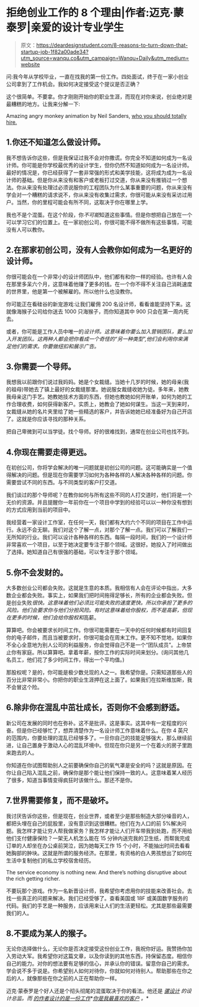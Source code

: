 # 拒绝创业工作的 8 个理由|作者:迈克·蒙泰罗|亲爱的设计专业学生

> 原文：<https://deardesignstudent.com/8-reasons-to-turn-down-that-startup-job-1f82a00ade34?utm_source=wanqu.co&utm_campaign=Wanqu+Daily&utm_medium=website>

问:我今年从学校毕业，一直在找我的第一份工作。四处面试，终于在一家小创业公司拿到了工作机会。我如何决定接受这个提议是否正确？

这个很简单。不要拿。你才刚刚开始你的职业生涯，而现在对你来说，创业绝对是最糟糕的地方。让我来分解一下:



Amazing angry monkey animation by Neil Sanders, [who you should totally hire.](http://www.neilsanders.com.au/)



## 1.你还不知道怎么做设计师。

我不想告诉你这些，但是我保证过我不会对你撒谎。你完全不知道如何成为一名设计师。你可能是你学校最优秀的设计学生，但你仍然不知道如何成为一名设计师。最好的情况是，你已经获得了一套非常强的形式和美学技能，这将成为成为一名设计师的基础。但是你从来没有和客户或老板打过交道，你从来没有推销过一个想法。你从来没有处理过必须说服你的工程团队为什么某事重要的问题，你从来没有学会对一个糟糕的请求说不，你从来没有收集过需求，你很可能从来没有采访过用户。当然，你的里程可能会有所不同，这取决于你在哪里上学。

我也不是个混蛋。在这个阶段，你*不可能*知道这些事情。但是你想把自己放在一个可以学习它们的位置上。在一家初创公司，你很可能不得不做所有这些事情，可能没有人可以教你。



## 2.在那家初创公司，没有人会教你如何成为一名更好的设计师。

你很可能会在一个非常小的设计师团队中，他们都有和你一样的经验。也许有人会在那里多呆六个月，这意味着他赚了更多的钱。在一个你不得不关注自己消耗速度的世界里，他是第一个被解雇的。所以他什么也没教你。

你可能正在看硅谷的新宠游戏:让我们雇佣 200 名设计师，看看谁能坚持下来。这就像海猴子公司给你送去 1000 只海猴子，而你知道其中 900 只会在第一周内死去。

或者，你可能是工作人员中唯一的*设计师。这意味着你要么加入营销团队，要么加入开发团队。这两种人都会把你看成一个奇怪的“另一种类型”,他们会利用你来满足他们的需求。你要做纽扣和展示广告。*



## 3.你需要一个导师。

我想我以前跟你们说过我妈妈。她是个女裁缝。当她十几岁的时候，她的母亲(我的祖母)带她去了镇上最好的女裁缝那里。她说服女裁缝收她为徒。多年来，她教我母亲这门手艺。她教她技术方面的东西，但她也教她如何开账单，如何为她的工作合理收费，如何获得新客户。实质上，她教会了她如何谋生。当这一天到来时，女裁缝从她的名片夹里给了她一些精选的客户，并告诉她她已经准备好为自己开店了。这就是你应该寻找的那种关系。

把自己卑微到可以当学徒。找个导师。好的很难找到，通常在创业公司也找不到。



## 4.你现在需要走得更远。

在初创公司，你将学会解决的唯一问题就是初创公司的问题。这可能确实是一个值得解决的问题。但是现在你需要学习如何为各种各样的人解决各种各样的问题。你需要尝试不同的东西。与不同类型的客户打交道。

我们谈过的那个导师呢？在教你如何与所有这些不同的人打交道时，他们将是一个无价的资源。并且提醒你一年前你在一个项目中学到的经验可以以一种你没有想到的方式应用到当前的项目中。

我经营着一家设计工作室，在任何一天，我们都有大约六个不同的项目在工作中运行。永远不会无聊。我们对这个了解一点，对那个了解一点。我们可以了解我们一无所知的行业。我们可以设计各种各样的东西。每隔一段时间，我们的一个设计师非常喜欢一个项目，以至于她决定要专注于那个领域。这很好。她投入了时间做出了选择。她知道自己有很强的基础，可以专注于那个领域。



## 5.你不会发财的。

大多数创业公司都会失败。这就是生意的本质。我相信有人会在评论中指出，大多数企业都会失败。事实上，如果我们把时间拖得足够长，所有的企业都会失败。但是创业失败*很快。*这意味着他们必须比可能失败的速度更快。所以你承担了更多的风险。他们会要求你与他们分担风险。有时这意味着给你股权，而不是高薪，但现在更多的时候，他们会给你股权*和*高薪。

算算吧。你会被要求长时间工作。你很可能需要在一天中的任何时候都有时间回复你的电子邮件，而且当被要求时，你很可能会在周末工作。更不知不觉地，如果你不全心全意地为别人公司的利益服务，你会觉得自己不是一个“团队成员”。上帝禁止你有家庭。所以算算吧。拿着年薪，按你工作的实际时间来划分。(询问其他几名员工，他们花了多少时间工作，得出一个平均值。)

那股权呢？是的，你可能是极少数兑现的人之一。我希望你是。只需知道那些人的百分比非常非常小。你把你的职业生涯押在这上面了。如果我们在拉斯维加斯，我不会冒这个险。



## 6.除非你在混乱中茁壮成长，否则你不会感到舒适。

新公司在发展的同时也在弥补。这不是批评。这是事实。这其中有一定程度的兴奋。但是你已经够忙了，想弄清楚作为一名设计师工作意味着什么。在你 4 英尺的范围内，你要处理的混乱已经够多了。一旦你自己的技能足够强大，那么继续前进，让自己置身于激动人心的混乱环境中。但现在你只是另一个在着火的房子里跑来跑去的人。

你知道在你试图帮助别人之前要确保你自己的氧气罩是安全的吗？这就是原因。在你让自己陷入混乱之前，确保你是那个能让他们保持一致的人。这意味着某人经历了很多，知道当事情变得疯狂时该做什么。那还不是你。



## 7.世界需要修复，而不是破坏。

我讨厌告诉你这些，但是现在，创业世界，或者至少是那些制造大部分噪音的人，都把头埋在自己的屁股里，没有意识到这很糟糕。他们在为人口的前 5%解决问题。我怎样才能让穷人帮我做家务？我怎样才能让人们开车带我到处跑，而不用给他们支付健康保险？一架无人机怎么能在 15 分钟内送完我的卫生纸，而帮我完成订单的人却坐在办公桌前哭泣，因为她每天工作 15 个小时，不能抽出时间去看看她胸部的肿块。这就是所谓的服务经济。在那里，有资格的白人男孩想出了如何在生活中复制他们的私立学校宿舍经历。



The service economy is nothing new. And there’s nothing disruptive about the rich getting richer.



不要玩那个游戏。作为一名新晋设计师，我希望你考虑用你的技能来改善社会。去找一些真正的问题来解决。我们已经受够了。查看美国或 18F 或美国数字服务的代码。我们的手艺是一种服务，应该用来让人们的生活更轻松。尤其是那些最需要我们的人。



## 8.不要成为某人的猴子。

无论你选择做什么，无论你是否决定接受这份创业工作，我祝你好运。我赞扬你加入劳动大军。我希望你对这篇文章，以及你读到的其他东西，持保留态度。相信你自己的能力。对你的想法要有足够的信心，并承认你的错误。留意你自己的需求。学会说不多于说是。你希望别人如何对待你，你就如何对待别人。帮助那些在你之后的人，就像那些在你之前的人正在帮助你一样。



迈克·蒙泰罗是个好人还是个彻头彻尾的混蛋取决于你的看法。他还是 [*骡设计*](http://muledesign.com/) *的设计总监。而* [*的作者设计的是一份工作*](http://abookapart.com/products/design-is-a-job)*[*你是我最喜欢的客户*](http://abookapart.com/products/youre-my-favorite-client) *。**















